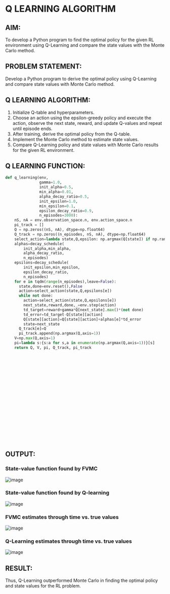 # Q LEARNING ALGORITHM

## AIM:
To develop a Python program to find the optimal policy for the given RL environment using Q-Learning and compare the state values with the Monte Carlo method.

## PROBLEM STATEMENT:
Develop a Python program to derive the optimal policy using Q-Learning and compare state values with Monte Carlo method.

## Q LEARNING ALGORITHM:
1. Initialize Q-table and hyperparameters.
2. Choose an action using the epsilon-greedy policy and execute the action, observe the next state, reward, and update Q-values and repeat until episode ends.
3. After training, derive the optimal policy from the Q-table.
4. Implement the Monte Carlo method to estimate state values.
5. Compare Q-Learning policy and state values with Monte Carlo results for the given RL environment.

## Q LEARNING FUNCTION:
```python
def q_learning(env,
               gamma=1.0,
               init_alpha=0.5,
               min_alpha=0.01,
               alpha_decay_ratio=0.5,
               init_epsilon=1.0,
               min_epsilon=0.1,
               epsilon_decay_ratio=0.9,
               n_episodes=3000):
    nS, nA = env.observation_space.n, env.action_space.n
    pi_track = []
    Q = np.zeros((nS, nA), dtype=np.float64)
    Q_track = np.zeros((n_episodes, nS, nA), dtype=np.float64)
    select_action=lambda state,Q,epsilon: np.argmax(Q[state]) if np.random.random()>epsilon else np.random.randint(len(Q[state]))
    alphas=decay_schedule(
        init_alpha,min_alpha,
        alpha_decay_ratio,
        n_episodes)
    epsilons=decay_schedule(
        init_epsilon,min_epsilon,
        epsilon_decay_ratio,
        n_episodes)
    for e in tqdm(range(n_episodes),leave=False):
      state,done=env.reset(),False
      action=select_action(state,Q,epsilons[e])
      while not done:
        action=select_action(state,Q,epsilons[e])
        next_state,reward,done,_=env.step(action)
        td_target=reward+gamma*Q[next_state].max()*(not done)
        td_error=td_target-Q[state][action]
        Q[state][action]=Q[state][action]+alphas[e]*td_error
        state=next_state
      Q_track[e]=Q
      pi_track.append(np.argmax(Q,axis=1))
    V=np.max(Q,axis=1)
    pi=lambda s:{s:a for s,a in enumerate(np.argmax(Q,axis=1))}[s]
    return Q, V, pi, Q_track, pi_track
```

<br><br><br><br><br><br><br><br><br><br><br><br><br><br><br><br>

## OUTPUT:
### State-value function found by FVMC
![image](https://github.com/Y-CHETHAN/Reinforcement-Learning/assets/75234991/95033ed8-4428-49fd-8dd2-a74a434f5b47)

### State-value function found by Q-learning
![image](https://github.com/Y-CHETHAN/Reinforcement-Learning/assets/75234991/b3291d0b-74eb-487a-9b50-274d737da817)

### FVMC estimates through time vs. true values
![image](https://github.com/Y-CHETHAN/Reinforcement-Learning/assets/75234991/a6e3042e-6ec0-4f81-ac95-788131860e6e)

### Q-Learning estimates through time vs. true values
![image](https://github.com/Y-CHETHAN/Reinforcement-Learning/assets/75234991/c09bdd1a-5589-42fe-bcab-d5b096b0ac4e)

## RESULT:
Thus, Q-Learning outperformed Monte Carlo in finding the optimal policy and state values for the RL problem.
